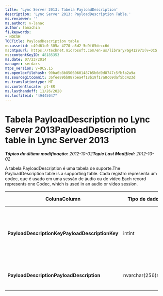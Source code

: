 ```yaml
---
title: 'Lync Server 2013: Tabela PayloadDescription'
description: 'Lync Server 2013: PayloadDescription Table.'
ms.reviewer: ''
ms.author: v-lanac
author: lanachin
f1.keywords:
- NOCSH
TOCTitle: PayloadDescription table
ms:assetid: c49d61c0-305a-4770-a5d2-5d9f05decc6d
ms:mtpsurl: https://technet.microsoft.com/en-us/library/Gg412971(v=OCS.15)
ms:contentKeyID: 48185353
ms.date: 07/23/2014
manager: serdars
mtps_version: v=OCS.15
ms.openlocfilehash: 90ba6b3b85060601487b5b6d0d8747c5fbfa2a9a
ms.sourcegitcommit: 36fee89bb887bea4f18b19f17a8c69daf5bc423d
ms.translationtype: MT
ms.contentlocale: pt-BR
ms.lasthandoff: 11/26/2020
ms.locfileid: "49445047"
---
```

# <a name="payloaddescription-table-in-lync-server-2013"></a><span data-ttu-id="818f8-103">Tabela PayloadDescription no Lync Server 2013</span><span class="sxs-lookup"><span data-stu-id="818f8-103">PayloadDescription table in Lync Server 2013</span></span>

<div data-xmlns="http://www.w3.org/1999/xhtml">

<div class="topic" data-xmlns="http://www.w3.org/1999/xhtml" data-msxsl="urn:schemas-microsoft-com:xslt" data-cs="https://msdn.microsoft.com/">

<div data-asp="https://msdn2.microsoft.com/asp">



</div>

<div id="mainSection">

<div id="mainBody"><span data-ttu-id="818f8-104">

<span> </span></span><span class="sxs-lookup"><span data-stu-id="818f8-104">

<span> </span></span></span>

<span data-ttu-id="818f8-105">_**Tópico da última modificação:** 2012-10-02_</span><span class="sxs-lookup"><span data-stu-id="818f8-105">_**Topic Last Modified:** 2012-10-02_</span></span>

<span data-ttu-id="818f8-106">A tabela PayloadDescription é uma tabela de suporte.</span><span class="sxs-lookup"><span data-stu-id="818f8-106">The PayloadDescription table is a supporting table.</span></span> <span data-ttu-id="818f8-107">Cada registro representa um codec, que é usado em uma sessão de áudio ou de vídeo.</span><span class="sxs-lookup"><span data-stu-id="818f8-107">Each record represents one Codec, which is used in an audio or video session.</span></span>


<table>
<colgroup>
<col style="width: 25%" />
<col style="width: 25%" />
<col style="width: 25%" />
<col style="width: 25%" />
</colgroup>
<thead>
<tr class="header">
<th><span data-ttu-id="818f8-108"><strong>Coluna</strong></span><span class="sxs-lookup"><span data-stu-id="818f8-108"><strong>Column</strong></span></span></th>
<th><span data-ttu-id="818f8-109"><strong>Tipo de dados</strong></span><span class="sxs-lookup"><span data-stu-id="818f8-109"><strong>Data Type</strong></span></span></th>
<th><span data-ttu-id="818f8-110"><strong>Chave/índice</strong></span><span class="sxs-lookup"><span data-stu-id="818f8-110"><strong>Key/Index</strong></span></span></th>
<th><span data-ttu-id="818f8-111"><strong>Detalhes</strong></span><span class="sxs-lookup"><span data-stu-id="818f8-111"><strong>Details</strong></span></span></th>
</tr>
</thead>
<tbody>
<tr class="odd">
<td><p><span data-ttu-id="818f8-112"><strong>PayloadDescriptionKey</strong></span><span class="sxs-lookup"><span data-stu-id="818f8-112"><strong>PayloadDescriptionKey</strong></span></span></p></td>
<td><p><span data-ttu-id="818f8-113">int</span><span class="sxs-lookup"><span data-stu-id="818f8-113">int</span></span></p></td>
<td><p><span data-ttu-id="818f8-114">Primária</span><span class="sxs-lookup"><span data-stu-id="818f8-114">Primary</span></span></p></td>
<td><p><span data-ttu-id="818f8-115">Número exclusivo que identifica o codec.</span><span class="sxs-lookup"><span data-stu-id="818f8-115">Unique number identifying the Codec.</span></span></p></td>
</tr>
<tr class="even">
<td><p><span data-ttu-id="818f8-116"><strong>PayloadDescription</strong></span><span class="sxs-lookup"><span data-stu-id="818f8-116"><strong>PayloadDescription</strong></span></span></p></td>
<td><p><span data-ttu-id="818f8-117">nvarchar(256)</span><span class="sxs-lookup"><span data-stu-id="818f8-117">nvarchar(256)</span></span></p></td>
<td><p><span data-ttu-id="818f8-118">Exclusividade</span><span class="sxs-lookup"><span data-stu-id="818f8-118">Unique</span></span></p></td>
<td><p><span data-ttu-id="818f8-119">Nome do codec.</span><span class="sxs-lookup"><span data-stu-id="818f8-119">Codec name.</span></span></p></td>
</tr>
</tbody>
</table><span data-ttu-id="818f8-120">


</div>

<span> </span>

</div>

</div>

</span><span class="sxs-lookup"><span data-stu-id="818f8-120">


</div>

<span> </span>

</div>

</div>

</span></span></div>

